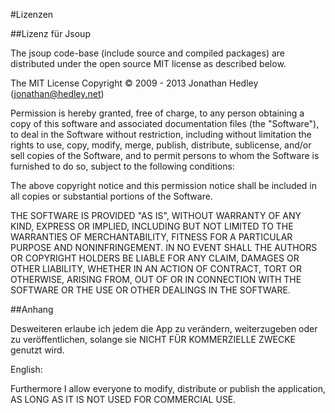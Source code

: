 #Lizenzen

##Lizenz für Jsoup

The jsoup code-base (include source and compiled packages) are distributed under the open source MIT license as described below.

The MIT License
Copyright © 2009 - 2013 Jonathan Hedley (jonathan@hedley.net)

Permission is hereby granted, free of charge, to any person obtaining a copy of this
software and associated documentation files (the "Software"), to deal in the Software
without restriction, including without limitation the rights to use, copy, modify, merge,
publish, distribute, sublicense, and/or sell copies of the Software, and to permit
persons to whom the Software is furnished to do so, subject to the following
conditions:

The above copyright notice and this permission notice shall be included in all copies
or substantial portions of the Software.

THE SOFTWARE IS PROVIDED "AS IS", WITHOUT WARRANTY OF ANY KIND,
EXPRESS OR IMPLIED, INCLUDING BUT NOT LIMITED TO THE WARRANTIES
OF MERCHANTABILITY, FITNESS FOR A PARTICULAR PURPOSE AND
NONINFRINGEMENT. IN NO EVENT SHALL THE AUTHORS OR COPYRIGHT
HOLDERS BE LIABLE FOR ANY CLAIM, DAMAGES OR OTHER LIABILITY,
WHETHER IN AN ACTION OF CONTRACT, TORT OR OTHERWISE, ARISING
FROM, OUT OF OR IN CONNECTION WITH THE SOFTWARE OR THE USE
OR OTHER DEALINGS IN THE SOFTWARE.

##Anhang

Desweiteren erlaube ich jedem die App zu verändern, weiterzugeben oder zu veröffentlichen, solange
sie NICHT FÜR KOMMERZIELLE ZWECKE genutzt wird.

English:

Furthermore I allow everyone to modify, distribute or publish the application, AS LONG AS IT IS NOT USED
FOR COMMERCIAL USE.
